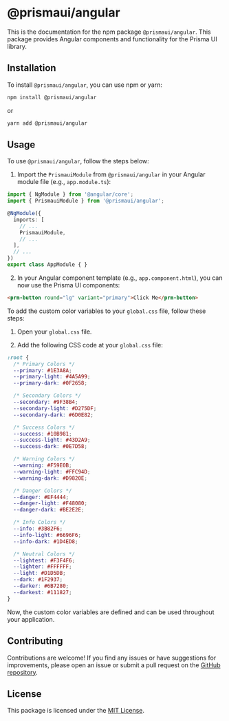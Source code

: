# @prismaui/angular

This is the documentation for the npm package `@prismaui/angular`. This package provides Angular components and functionality for the Prisma UI library.

## Installation

To install `@prismaui/angular`, you can use npm or yarn:

```bash
npm install @prismaui/angular
```

or

```bash
yarn add @prismaui/angular
```

## Usage

To use `@prismaui/angular`, follow the steps below:

1. Import the `PrismauiModule` from `@prismaui/angular` in your Angular module file (e.g., `app.module.ts`):

```typescript
import { NgModule } from '@angular/core';
import { PrismauiModule } from '@prismaui/angular';

@NgModule({
  imports: [
    // ...
    PrismauiModule,
    // ...
  ],
  // ...
})
export class AppModule { }
```

2. In your Angular component template (e.g., `app.component.html`), you can now use the Prisma UI components:

```html
<prm-button round="lg" variant="primary">Click Me</prm-button>
```
To add the custom color variables to your `global.css` file, follow these steps:

1. Open your `global.css` file.

2. Add the following CSS code at your `global.css` file:

```css
:root {
  /* Primary Colors */
  --primary: #1E3A8A;
  --primary-light: #4A5A99;
  --primary-dark: #0F2658;

  /* Secondary Colors */
  --secondary: #9F38B4;
  --secondary-light: #D275DF;
  --secondary-dark: #6D0E82;

  /* Success Colors */
  --success: #10B981;
  --success-light: #43D2A9;
  --success-dark: #0E7D58;

  /* Warning Colors */
  --warning: #F59E0B;
  --warning-light: #FFC94D;
  --warning-dark: #D9820E;

  /* Danger Colors */
  --danger: #EF4444;
  --danger-light: #F48080;
  --danger-dark: #BE2E2E;

  /* Info Colors */
  --info: #3B82F6;
  --info-light: #6696F6;
  --info-dark: #1D4ED8;

  /* Neutral Colors */
  --lightest: #F3F4F6;
  --lighter: #FFFFFF;
  --light: #D1D5DB;
  --dark: #1F2937;
  --darker: #6B7280;
  --darkest: #111827;
}
```

Now, the custom color variables are defined and can be used throughout your application.

## Contributing

Contributions are welcome! If you find any issues or have suggestions for improvements, please open an issue or submit a pull request on the [GitHub repository](https://github.com/prismaui/prismaui).

## License

This package is licensed under the [MIT License](https://opensource.org/licenses/MIT).
